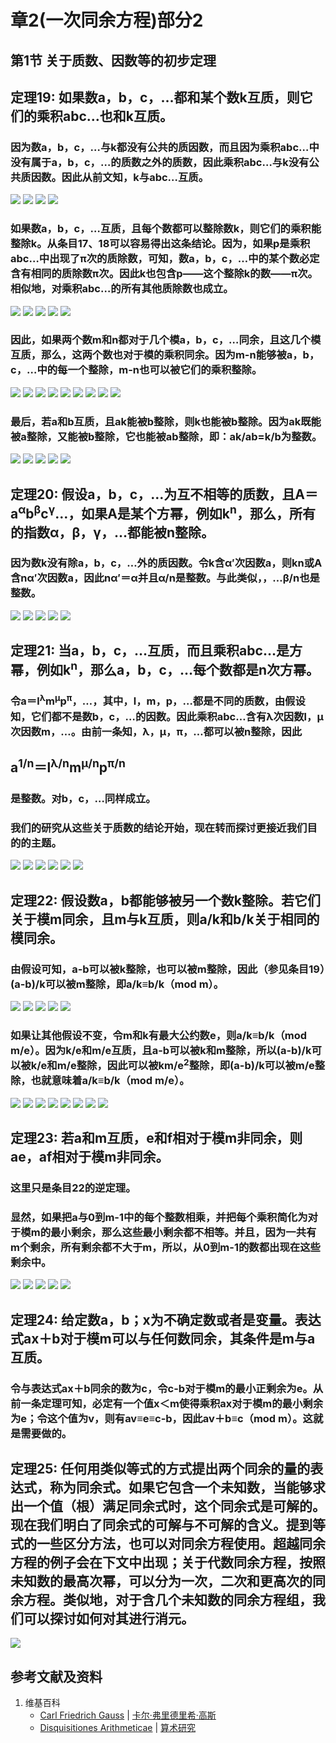 # 章2(一次同余方程)部分2

## 第1节 关于质数、因数等的初步定理

## 定理19: 如果数a，b，c，…都和某个数k互质，则它们的乘积abc…也和k互质。
### 因为数a，b，c，…与k都没有公共的质因数，而且因为乘积abc…中没有属于a，b，c，…的质数之外的质数，因此乘积abc…与k没有公共质因数。因此从前文知，k与abc…互质。
![](/images/数论/高斯的算术研究中典型的推演实验/章2部分2/19-1.jpg)
![](/images/数论/高斯的算术研究中典型的推演实验/章2部分2/19-2.jpg)
![](/images/数论/高斯的算术研究中典型的推演实验/章2部分2/19-3.jpg)
![](/images/数论/高斯的算术研究中典型的推演实验/章2部分2/19-4.jpg)
### 如果数a，b，c，…互质，且每个数都可以整除数k，则它们的乘积能整除k。从条目17、18可以容易得出这条结论。因为，如果p是乘积abc…中出现了π次的质除数，可知，数a，b，c，…中的某个数必定含有相同的质除数π次。因此k也包含p——这个整除k的数——π次。相似地，对乘积abc…的所有其他质除数也成立。
![](/images/数论/高斯的算术研究中典型的推演实验/章2部分2/19-5.jpg)
![](/images/数论/高斯的算术研究中典型的推演实验/章2部分2/19-6.jpg)
![](/images/数论/高斯的算术研究中典型的推演实验/章2部分2/19-7.jpg)
![](/images/数论/高斯的算术研究中典型的推演实验/章2部分2/19-8.jpg)
![](/images/数论/高斯的算术研究中典型的推演实验/章2部分2/19-9.jpg)
### 因此，如果两个数m和n都对于几个模a，b，c，…同余，且这几个模互质，那么，这两个数也对于模的乘积同余。因为m-n能够被a，b，c，…中的每一个整除，m-n也可以被它们的乘积整除。
![](/images/数论/高斯的算术研究中典型的推演实验/章2部分2/19-10.jpg)
![](/images/数论/高斯的算术研究中典型的推演实验/章2部分2/19-11.jpg)
![](/images/数论/高斯的算术研究中典型的推演实验/章2部分2/19-12.jpg)
![](/images/数论/高斯的算术研究中典型的推演实验/章2部分2/19-13.jpg)
![](/images/数论/高斯的算术研究中典型的推演实验/章2部分2/19-14.jpg)
![](/images/数论/高斯的算术研究中典型的推演实验/章2部分2/19-15.jpg)
![](/images/数论/高斯的算术研究中典型的推演实验/章2部分2/19-16.jpg)
![](/images/数论/高斯的算术研究中典型的推演实验/章2部分2/19-17.jpg)
![](/images/数论/高斯的算术研究中典型的推演实验/章2部分2/19-18.jpg)
### 最后，若a和b互质，且ak能被b整除，则k也能被b整除。因为ak既能被a整除，又能被b整除，它也能被ab整除，即：ak/ab=k/b为整数。
![](/images/数论/高斯的算术研究中典型的推演实验/章2部分2/19-19.jpg)
![](/images/数论/高斯的算术研究中典型的推演实验/章2部分2/19-20.jpg)
![](/images/数论/高斯的算术研究中典型的推演实验/章2部分2/19-21.jpg)
![](/images/数论/高斯的算术研究中典型的推演实验/章2部分2/19-22.jpg)
![](/images/数论/高斯的算术研究中典型的推演实验/章2部分2/19-23.jpg)

## 定理20: 假设a，b，c，…为互不相等的质数，且A＝a<sup>α</sup>b<sup>β</sup>c<sup>γ</sup>…，如果A是某个方幂，例如k<sup>n</sup>，那么，所有的指数α，β，γ，…都能被n整除。
### 因为数k没有除a，b，c，…外的质因数。令k含α′次因数a，则kn或A含nα′次因数a，因此nα′＝α并且α/n是整数。与此类似，，…β/n也是整数。
![](/images/数论/高斯的算术研究中典型的推演实验/章2部分2/20-1.jpg)
![](/images/数论/高斯的算术研究中典型的推演实验/章2部分2/20-2.jpg)
![](/images/数论/高斯的算术研究中典型的推演实验/章2部分2/20-3.jpg)
![](/images/数论/高斯的算术研究中典型的推演实验/章2部分2/20-4.jpg)
![](/images/数论/高斯的算术研究中典型的推演实验/章2部分2/20-5.jpg)

## 定理21: 当a，b，c，…互质，而且乘积abc…是方幂，例如k<sup>n</sup>，那么a，b，c，…每个数都是n次方幂。
### 令a＝l<sup>λ</sup>m<sup>μ</sup>p<sup>π</sup>，…，其中，l，m，p，…都是不同的质数，由假设知，它们都不是数b，c，…的因数。因此乘积abc…含有λ次因数l，μ次因数m，…。由前一条知，λ，μ，π，…都可以被n整除，因此
## a<sup>1/n</sup>＝l<sup>λ/n</sup>m<sup>μ/n</sup>p<sup>π/n</sup>
### 是整数。对b，c，…同样成立。
### 我们的研究从这些关于质数的结论开始，现在转而探讨更接近我们目的的主题。
![](/images/数论/高斯的算术研究中典型的推演实验/章2部分2/21-1.jpg)
![](/images/数论/高斯的算术研究中典型的推演实验/章2部分2/21-2.jpg)
![](/images/数论/高斯的算术研究中典型的推演实验/章2部分2/21-3.jpg)
![](/images/数论/高斯的算术研究中典型的推演实验/章2部分2/21-4.jpg)
![](/images/数论/高斯的算术研究中典型的推演实验/章2部分2/21-5.jpg)
![](/images/数论/高斯的算术研究中典型的推演实验/章2部分2/21-6.jpg)

## 定理22: 假设数a，b都能够被另一个数k整除。若它们关于模m同余，且m与k互质，则a/k和b/k关于相同的模同余。 
### 由假设可知，a-b可以被k整除，也可以被m整除，因此（参见条目19）(a-b)/k可以被m整除，即a/k≡b/k（mod m）。 
![](/images/数论/高斯的算术研究中典型的推演实验/章2部分2/22-1.jpg)
![](/images/数论/高斯的算术研究中典型的推演实验/章2部分2/22-2.jpg)
![](/images/数论/高斯的算术研究中典型的推演实验/章2部分2/22-3.jpg)
![](/images/数论/高斯的算术研究中典型的推演实验/章2部分2/22-4.jpg)
![](/images/数论/高斯的算术研究中典型的推演实验/章2部分2/22-5.jpg)
### 如果让其他假设不变，令m和k有最大公约数e，则a/k≡b/k（mod m/e）。因为k/e和m/e互质，且a-b可以被k和m整除，所以(a-b)/k可以被k/e和m/e整除，因此可以被km/e<sup>2</sup>整除，即(a-b)/k可以被m/e整除，也就意味着a/k≡b/k（mod m/e）。
![](/images/数论/高斯的算术研究中典型的推演实验/章2部分2/22-6.jpg)
![](/images/数论/高斯的算术研究中典型的推演实验/章2部分2/22-7.jpg)
![](/images/数论/高斯的算术研究中典型的推演实验/章2部分2/22-8.jpg)
![](/images/数论/高斯的算术研究中典型的推演实验/章2部分2/22-9.jpg)
![](/images/数论/高斯的算术研究中典型的推演实验/章2部分2/22-10.jpg)
![](/images/数论/高斯的算术研究中典型的推演实验/章2部分2/22-11.jpg)
![](/images/数论/高斯的算术研究中典型的推演实验/章2部分2/22-12.jpg)
![](/images/数论/高斯的算术研究中典型的推演实验/章2部分2/22-13.jpg)

## 定理23: 若a和m互质，e和f相对于模m非同余，则ae，af相对于模m非同余。
### 这里只是条目22的逆定理。
### 显然，如果把a与0到m-1中的每个整数相乘，并把每个乘积简化为对于模m的最小剩余，那么这些最小剩余都不相等。并且，因为一共有m个剩余，所有剩余都不大于m，所以，从0到m-1的数都出现在这些剩余中。
![](/images/数论/高斯的算术研究中典型的推演实验/章2部分2/23-1.jpg)
![](/images/数论/高斯的算术研究中典型的推演实验/章2部分2/23-2.jpg)
![](/images/数论/高斯的算术研究中典型的推演实验/章2部分2/23-3.jpg)
![](/images/数论/高斯的算术研究中典型的推演实验/章2部分2/23-4.jpg)
![](/images/数论/高斯的算术研究中典型的推演实验/章2部分2/23-5.jpg)

## 定理24: 给定数a，b；x为不确定数或者是变量。表达式ax＋b对于模m可以与任何数同余，其条件是m与a互质。 
### 令与表达式ax＋b同余的数为c，令c-b对于模m的最小正剩余为e。从前一条定理可知，必定有一个值x＜m使得乘积ax对于模m的最小剩余为e；令这个值为v，则有av≡e≡c-b，因此av＋b≡c（mod m）。这就是需要做的。

## 定理25: 任何用类似等式的方式提出两个同余的量的表达式，称为同余式。如果它包含一个未知数，当能够求出一个值（根）满足同余式时，这个同余式是可解的。现在我们明白了同余式的可解与不可解的含义。提到等式的一些区分方法，也可以对同余方程使用。超越同余方程的例子会在下文中出现；关于代数同余方程，按照未知数的最高次幂，可以分为一次，二次和更高次的同余方程。类似地，对于含几个未知数的同余方程组，我们可以探讨如何对其进行消元。

![](/images/数论/高斯的算术研究中典型的推演实验/章2部分2/1a1.jpg)

## 参考文献及资料

1. 维基百科
	- [Carl Friedrich Gauss](https://en.wikipedia.org/wiki/Carl_Friedrich_Gauss) | [卡尔·弗里德里希·高斯](https://zh.wikipedia.org/wiki/%E5%8D%A1%E7%88%BE%C2%B7%E5%BC%97%E9%87%8C%E5%BE%B7%E9%87%8C%E5%B8%8C%C2%B7%E9%AB%98%E6%96%AF) 
	- [Disquisitiones Arithmeticae](https://en.wikipedia.org/wiki/Disquisitiones_Arithmeticae) | [算术研究](https://zh.wikipedia.org/wiki/算术研究) 




